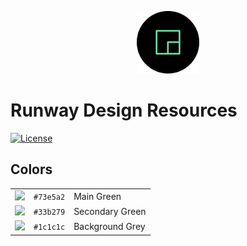 <p align="center">
	<img src="assets/logo.svg" height="100">
</p>

# Runway Design Resources

[![License](https://img.shields.io/github/license/runwayml/design.svg?style=flat&colorA=1c1c1c&colorB=33b279)](LICENSE)

## Colors

|   |   |   |
|---|---|---|
| ![](https://via.placeholder.com/50/73e5a2/73e5a2.webp) | `#73e5a2` | Main Green |
| ![](https://via.placeholder.com/50/33b279/33b279.webp) | `#33b279` | Secondary Green |
| ![](https://via.placeholder.com/50/1c1c1c/1c1c1c.webp) | `#1c1c1c` | Background Grey |
